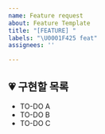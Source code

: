 ```yaml
---
name: Feature request
about: Feature Template
title: "[FEATURE] "
labels: "\U0001F425 feat"
assignees: ''

---
```


##  💗 구현할 목록 
- TO-DO A
- TO-DO B
- TO-DO C
